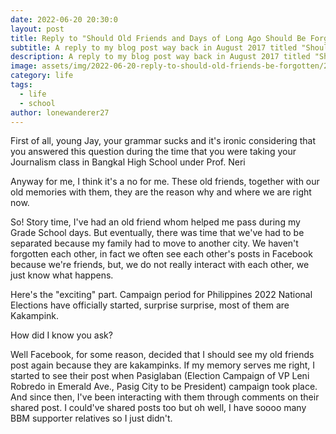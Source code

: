 ```yaml
---
date: 2022-06-20 20:30:0
layout: post
title: Reply to "Should Old Friends and Days of Long Ago Should Be Forgotten?"
subtitle: A reply to my blog post way back in August 2017 titled "Should Old Friends and Days of Long Ago Should Be Forgotten?"
description: A reply to my blog post way back in August 2017 titled "Should Old Friends and Days of Long Ago Should Be Forgotten?"
image: assets/img/2022-06-20-reply-to-should-old-friends-be-forgotten/266273-e1647793648296-620x422.jpeg
category: life
tags:
  - life
  - school
author: lonewanderer27
---
```


First of all, young Jay, your grammar sucks and it's ironic considering that you answered this question during the time that you were taking your Journalism class in Bangkal High School under Prof. Neri

Anyway for me, I think it's a no for me. These old friends, together with our old memories with them, they are the reason why and where we are right now. 

So! Story time, I've had an old friend whom helped me pass during my Grade School days. But eventually, there was time that we've had to be separated because my family had to move to another city. We haven't forgotten each other, in fact we often see each other's posts in Facebook because we're friends, but, we do not really interact with each other, we just know what happens. 

Here's the "exciting" part. Campaign period for Philippines 2022 National Elections have officially started, surprise surprise, most of them are Kakampink.

How did I know you ask?

Well Facebook, for some reason, decided that I should see my old friends post again because they are kakampinks. If my memory serves me right, I started to see their post when Pasiglaban (Election Campaign of VP Leni Robredo in Emerald Ave., Pasig City to be President) campaign took place. And since then, I've been interacting with them through comments on their shared post. I could've shared posts too but oh well, I have soooo many BBM supporter relatives so I just didn't.